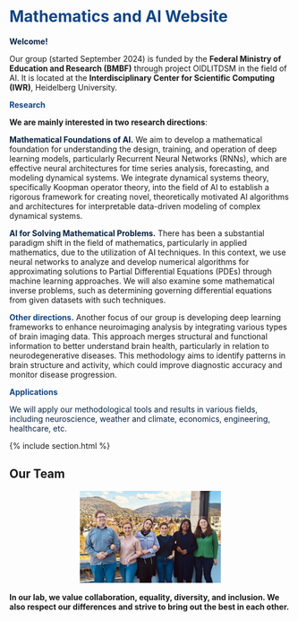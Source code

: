 ---
---

# <span style="color: #114584; font-weight: bold;">Mathematics and AI Website</span> 

<span style="color: #072140; font-weight: bold;">Welcome!</span> 

Our group (started September 2024) is funded by the **Federal Ministry of Education and Research (BMBF)** through project OIDLITDSM in the field of AI. It is located at the **Interdisciplinary Center for Scientific Computing (IWR)**, Heidelberg University.

<span style="color: #114584; font-weight: bold;">Research</span>

**We are mainly interested in two research directions**:

<span style="color: #072140; font-weight: bold;">**Mathematical Foundations of AI**.</span> We aim to develop a mathematical foundation for understanding the design, training, and operation of deep learning models, particularly Recurrent Neural Networks (RNNs), which are effective neural architectures for time series analysis, forecasting, and modeling dynamical systems. We integrate dynamical systems theory, specifically Koopman operator theory, into the field of AI to establish a rigorous framework for creating novel, theoretically motivated AI algorithms and architectures for interpretable data-driven modeling of complex dynamical systems. 

<span style="color: #072140; font-weight: bold;">**AI for Solving Mathematical Problems**.</span> There has been a substantial paradigm shift in the field of mathematics, particularly in applied mathematics, due to the utilization of AI techniques. In this context, we use neural networks to analyze and develop numerical algorithms for approximating solutions to Partial Differential Equations (PDEs) through machine learning approaches. We will also examine some mathematical inverse problems, such as determining governing differential equations from given datasets with such techniques.

<span style="color: #114584; font-weight: bold;">Other directions.</span> Another focus of our group is developing deep learning frameworks to enhance neuroimaging analysis by integrating various types of brain imaging data. This approach merges structural and functional information to better understand brain health, particularly in relation to neurodegenerative diseases. This methodology aims to identify patterns in brain structure and activity, which could improve diagnostic accuracy and monitor disease progression.

<span style="color: #114584; font-weight: bold;">**Applications**</span>

<span style="color: #072140;">We will apply our methodological tools and results in various fields, including neuroscience, weather and climate, economics, engineering, healthcare, etc.</span>

{% include section.html %}

## **Our Team** 

<div style="text-align: center;">
  <img src="images/5820970323481314659.jpg" alt="team photo" style="width: 50%; height: auto;"/>
</div>

**In our lab, we value collaboration, equality, diversity, and inclusion. We also respect our differences and strive to bring out the best in each other.**
